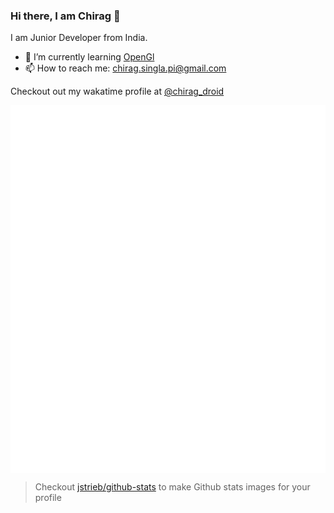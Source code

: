### Hi there, I am Chirag 👋


I am Junior Developer from India.
- 🌱 I’m currently learning [OpenGl](https://en.wikipedia.org/wiki/OpenGL)
- 📫 How to reach me: chirag.singla.pi@gmail.com

Checkout out my wakatime profile at [@chirag_droid](https://wakatime.com/@chirag_droid)

<a href="https://github.com/chirag-droid">
  <img align="center" src="https://github.com/chirag-droid/github-stats/blob/master/generated/overview.svg" alt="Chirag's GitHub Status" />
</a>

<a href="https://github.com/chirag-droid">
  <img align="center" src="https://github.com/chirag-droid/github-stats/blob/master/generated/languages.svg"/>
</a>

> Checkout [jstrieb/github-stats](https://github.com/jstrieb/github-stats) to make Github stats images for your profile

